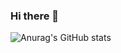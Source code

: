 ### Hi there 👋

![Anurag's GitHub stats](https://github-readme-stats.vercel.app/api?username=erjusstafa&show_icons=true&theme=radical)
